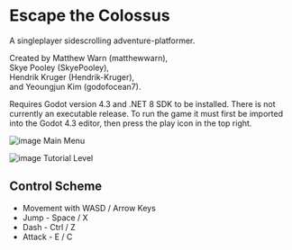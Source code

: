 # Escape the Colossus
A singleplayer sidescrolling adventure-platformer.

Created by 
Matthew Warn       (matthewwarn),  
Skye Pooley        (SkyePooley),   
Hendrik Kruger     (Hendrik-Kruger),   
and Yeoungjun Kim  (godofocean7).  

Requires Godot version 4.3 and .NET 8 SDK to be installed.
There is not currently an executable release. To run the game it must first be imported into the Godot 4.3 editor, then press the play icon in the top right.

![image](https://github.com/user-attachments/assets/64791ab2-4278-4b79-9cb3-d876869d7f7d)
Main Menu

![image](https://github.com/user-attachments/assets/8f9a6339-d96e-4179-bf35-8c50fb9a39ed)
Tutorial Level

## Control Scheme
- Movement with WASD / Arrow Keys
- Jump   - Space / X
- Dash   - Ctrl / Z
- Attack - E / C
